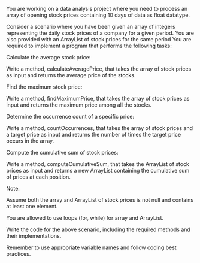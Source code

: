 You are working on a data analysis project where you need to process an array of opening stock prices containing 10 days of data as float datatype.


Consider a scenario where you have been given an array of integers representing the daily stock prices of a company for a given period. You are also provided with an ArrayList of stock prices for the same period You are required to implement a program that performs the following tasks:

Calculate the average stock price:

Write a method, calculateAveragePrice, that takes the array of stock prices as input and returns the average price of the stocks.

Find the maximum stock price:

Write a method, findMaximumPrice, that takes the array of stock prices as input and returns the maximum price among all the stocks.

Determine the occurrence count of a specific price:

Write a method, countOccurrences, that takes the array of stock prices and a target price as input and returns the number of times the target price occurs in the array.

Compute the cumulative sum of stock prices:

Write a method, computeCumulativeSum, that takes the ArrayList of stock prices as input and returns a new ArrayList containing the cumulative sum of prices at each position.

Note:

Assume both the array and ArrayList of stock prices is not null and contains at least one element.

You are allowed to use loops (for, while) for array and ArrayList.

Write the code for the above scenario, including the required methods and their implementations.

Remember to use appropriate variable names and follow coding best practices. 
